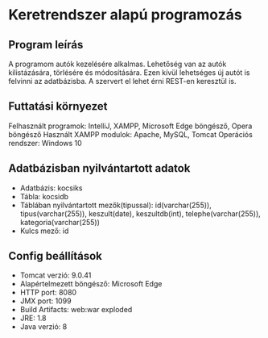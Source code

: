 # Keretrendszer alapú programozás
## Program leírás
A programom autók kezelésére alkalmas.
Lehetőség van az autók kilistázására, törlésére és módosítására. Ezen kívül lehetséges új autót is felvinni az adatbázisba.
A szervert el lehet érni REST-en keresztül is. 

## Futtatási környezet
Felhasznált programok: IntelliJ, XAMPP, Microsoft Edge böngésző, Opera böngésző
Használt XAMPP modulok: Apache, MySQL, Tomcat
Operációs rendszer: Windows 10

## Adatbázisban nyilvántartott adatok
- Adatbázis: kocsiks
- Tábla: kocsidb
- Táblában nyilvántartott mezők(tipussal): 
id(varchar(255)), tipus(varchar(255)), keszult(date), keszultdb(int), telephe(varchar(255)), kategoria(varchar(255))
- Kulcs mező: id

## Config beállítások
- Tomcat verzió: 9.0.41
- Alapértelmezett böngésző: Microsoft Edge
- HTTP port: 8080
- JMX port: 1099
- Build Artifacts: web:war exploded
- JRE: 1.8
- Java verzió: 8
